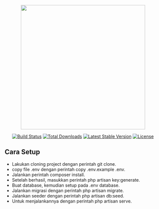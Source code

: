 <p align="center"><a href="https://laravel.com" target="_blank"><img src="https://raw.githubusercontent.com/laravel/art/master/logo-lockup/5%20SVG/2%20CMYK/1%20Full%20Color/laravel-logolockup-cmyk-red.svg" width="400"></a></p>

<p align="center">
<a href="https://travis-ci.org/laravel/framework"><img src="https://travis-ci.org/laravel/framework.svg" alt="Build Status"></a>
<a href="https://packagist.org/packages/laravel/framework"><img src="https://img.shields.io/packagist/dt/laravel/framework" alt="Total Downloads"></a>
<a href="https://packagist.org/packages/laravel/framework"><img src="https://img.shields.io/packagist/v/laravel/framework" alt="Latest Stable Version"></a>
<a href="https://packagist.org/packages/laravel/framework"><img src="https://img.shields.io/packagist/l/laravel/framework" alt="License"></a>
</p>

## Cara Setup

- Lakukan cloning project dengan perintah git clone.
- copy file .env dengan perintah copy .env.example .env.
- Jalankan perintah composer install.
- Setelah berhasil, masukkan perintah php artisan key:generate.
- Buat database, kemudian setup pada .env database.
- Jalankan migrasi dengan perintah php artisan migrate.
- Jalankan seeder dengan perintah php artisan db:seed.
- Untuk menjalankannya dengan perintah php artisan serve.
